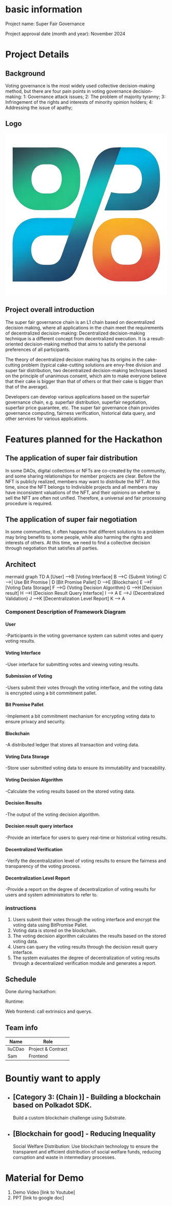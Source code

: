 # basic information 

Project name:   Super Fair Governance

Project approval date (month and year): November 2024 


# Project Details

## Background

Voting governance is the most widely used collective decision-making method, but there are four pain points in voting governance decision-making:
1: Governance attack issues;
2: The problem of majority tyranny;
3: Infringement of the rights and interests of minority opinion holders;
4: Addressing the issue of apathy; 

## Logo
![Architecture](./doc/logo.png)


## Project overall introduction
The super fair governance chain is an L1 chain based on decentralized decision making, where all applications in the chain meet the requirements of decentralized decision-making: Decentralized decision-making technique is a different concept from decentralized execution. It is a result-oriented decision-making method that aims to satisfy the personal preferences of all participants.

The theory of decentralized decision  making has its origins in the cake-cutting problem (typical cake-cutting solutions are envy-free division and super fair distribution, two decentralized decision-making techniques based on the principle of unanimous consent, which aim to make everyone believe that their cake is bigger than that of others or that their cake is bigger than that of the average).

Developers can develop various applications based on the superfair governance chain, e.g. superfair distribution, superfair negotiation, superfair price guarantee, etc. The super fair governance chain provides governance computing, fairness verification, historical data query, and other services for various applications.

# Features planned for the Hackathon

## The application of super fair distribution
In some DAOs, digital collections or NFTs are co-created by the community, and some sharing relationships for member projects are clear. Before the NFT is publicly realized, members may want to distribute the NFT. At this time, since the NFT belongs to Indivisible projects and all members may have inconsistent valuations of the NFT, and their opinions on whether to sell the NFT are often not unified. Therefore, a universal and fair processing procedure is required.

## The application of super fair negotiation
In some communities, it often happens that different solutions to a problem may bring benefits to some people, while also harming the rights and interests of others. At this time, we need to find a collective decision through negotiation that satisfies all parties.

## Architect


mermaid
graph TD
A [User] -->B [Voting Interface]
B -->C {Submit Voting}
C -->| Use Bit Promise | D [Bit Promise Pallet]
D -->E [Blockchain]
E -->F [Voting Data Storage]
F -->G {Voting Decision Algorithm}
G -->H [Decision result]
H -->I [Decision Result Query Interface]
I --> A
E -->J {Decentralized Validation}
J -->K [Decentralization Level Report]
K --> A
 

###  Component Description of Framework Diagram

#### User
-Participants in the voting governance system can submit votes and query voting results.

#### Voting Interface
-User interface for submitting votes and viewing voting results.

#### Submission of Voting
-Users submit their votes through the voting interface, and the voting data is encrypted using a bit commitment pallet.

#### Bit Promise Pallet
-Implement a bit commitment mechanism for encrypting voting data to ensure privacy and security.

#### Blockchain
-A distributed ledger that stores all transaction and voting data.

#### Voting Data Storage
-Store user submitted voting data to ensure its immutability and traceability.

#### Voting Decision Algorithm
-Calculate the voting results based on the stored voting data.

#### Decision Results
-The output of the voting decision algorithm.

#### Decision result query interface
-Provide an interface for users to query real-time or historical voting results.

#### Decentralized Verification
-Verify the decentralization level of voting results to ensure the fairness and transparency of the voting process.

#### Decentralization Level Report
-Provide a report on the degree of decentralization of voting results for users and system administrators to refer to.

### instructions
1. Users submit their votes through the voting interface and encrypt the voting data using BitPromise Pallet.
2. Voting data is stored on the blockchain.
3. The voting decision algorithm calculates the results based on the stored voting data.
4. Users can query the voting results through the decision result query interface.
5. The system evaluates the degree of decentralization of voting results through a decentralized verification module and generates a report.

 
## Schedule

Done during hackathon: 

Runtime:  

Web frontend: call extrinsics and querys.



## Team info 

| Name        | Role                   |
| ----------- | ---------------------- |
| liuCDao     | Project & Contract     |
| Sam         | Frontend               |
 

#  Bountiy want to apply  
 - ## [Category 3: (Chain )] - Building a blockchain based on Polkadot SDK.
    Build a custom blockchain challenge using Substrate.
 - ## [Blockchain for good] - Reducing Inequality  
    Social Welfare Distribution: Use blockchain technology to ensure the transparent and efficient distribution of social welfare funds, reducing corruption and waste in intermediary processes. 

# Material for Demo
1. Demo Video [link to Youtube]
2. PPT [link to google doc]

